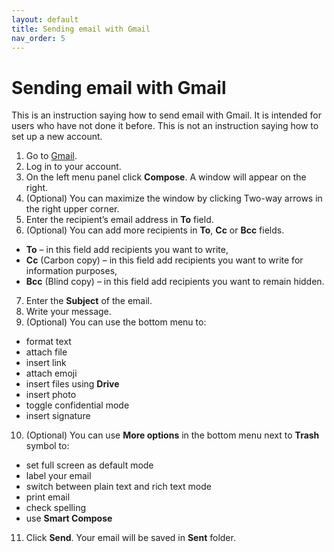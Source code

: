 ```yaml
---
layout: default
title: Sending email with Gmail
nav_order: 5
---
```


# Sending email with Gmail
This is an instruction saying how to send email with Gmail. It is intended for users who have not done it before.
This is not an instruction saying how to set up a new account.

1. Go to [Gmail](http://www.gmail.com/). 
2. Log in to your account.
3. On the left menu panel click **Compose**. A window will appear on the right.
4. (Optional) You can maximize the window by clicking Two-way arrows in the right upper corner.
5. Enter the recipient’s email address in **To** field.
6. (Optional) You can add more recipients in **To**, **Cc** or **Bcc** fields.
-   **To** – in this field add recipients you want to write,  
-   **Cc** (Carbon copy) – in this field add recipients you want to write for information purposes,
-   **Bcc** (Blind copy) – in this field add recipients you want to remain hidden.
7. Enter the **Subject** of the email.
8. Write your message.
9. (Optional) You can use the bottom menu to:
-   format text 
-   attach file  
-   insert link   
-   attach emoji  
-   insert files using **Drive**  
-   insert photo
-   toggle confidential mode
-   insert signature
10. (Optional) You can use **More options** in the bottom menu next to **Trash** symbol to:
-   set full screen as default mode 
-   label your email
-   switch between plain text and rich text mode 
-   print email
-   check spelling
-   use **Smart Compose**
11. Click **Send**. Your email will be saved in **Sent** folder.

